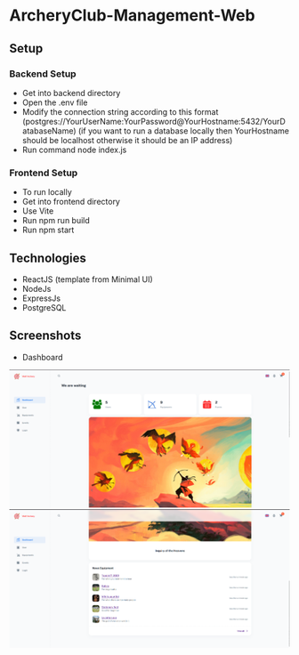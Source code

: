 # ArcheryClub-Management-Web
## Setup
### Backend Setup
- Get into backend directory
- Open the .env file
- Modify the connection string according to this format (postgres://YourUserName:YourPassword@YourHostname:5432/YourDatabaseName)
(if you want to run a database locally then YourHostname should be localhost otherwise it should be an IP address)
- Run command node index.js
### Frontend Setup
- To run locally
- Get into frontend directory
- Use Vite
- Run npm run build
- Run npm start
## Technologies 
- ReactJS (template from Minimal UI)
- NodeJs
- ExpressJs
- PostgreSQL
## Screenshots
- Dashboard
<img src="Images\Dashboard (1).png">
<img src="Images\Dashboard (2).png">
